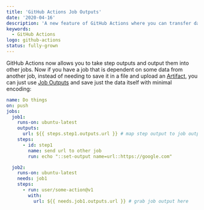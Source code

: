 ```yaml
---
title: 'GitHub Actions Job Outputs'
date: '2020-04-16'
description: 'A new feature of GitHub Actions where you can transfer data between jobs using outputs'
keywords:
  - GitHub Actions
logo: github-actions
status: fully-grown
---
```


GitHub Actions now allows you to take step outputs and output them into other jobs. Now if you have a job that is dependent on some data from another job, instead of needing to save it in a file and upload an [Artifact](https://help.github.com/en/actions/configuring-and-managing-workflows/persisting-workflow-data-using-artifacts), you can just use [Job Outputs](https://help.github.com/en/actions/reference/workflow-syntax-for-github-actions#jobsjobs_idoutputs) and save just the data itself with minimal encoding:

```yaml
name: Do things
on: push
jobs:
  job1:
    runs-on: ubuntu-latest
    outputs:
      url: ${{ steps.step1.outputs.url }} # map step output to job output
    steps:
      - id: step1
        name: send url to other job
        run: echo "::set-output name=url::https://google.com"

  job2:
    runs-on: ubuntu-latest
    needs: job1
    steps:
      - run: user/some-action@v1
        with:
          url: ${{ needs.job1.outputs.url }} # grab job output here
```
